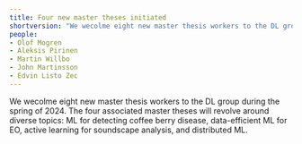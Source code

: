 ```yaml
---
title: Four new master theses initiated
shortversion: "We wecolme eight new master thesis workers to the DL group during the spring of 2024. The four associated master theses will revolve around diverse topics: ML for detecting coffee berry disease, data-efficient ML for EO, active learning for soundscape analysis, and distributed ML."
people:
- Olof Mogren
- Aleksis Pirinen
- Martin Willbo
- John Martinsson
- Edvin Listo Zec
---
```


We wecolme eight new master thesis workers to the DL group during the spring of 2024. The four associated master theses will revolve around diverse topics: ML for detecting coffee berry disease, data-efficient ML for EO, active learning for soundscape analysis, and distributed ML.
